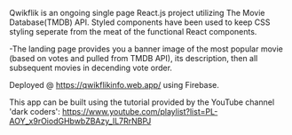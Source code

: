 Qwikflik is an ongoing single page React.js project utilizing The Movie Database(TMDB) API. Styled components have been used to keep CSS styling seperate from the meat of the functional React components. 

-The landing page provides you a banner image of the most popular movie (based on votes and pulled from TMDB API), its description, then all subsequent movies in decending vote order.


Deployed @ https://qwikflikinfo.web.app/ using Firebase.

This app can be built using the tutorial provided by the YouTube channel 'dark coders': https://www.youtube.com/playlist?list=PL-AOY_x9rOiodGHbwbZBAzy_IL7RrNBPJ
